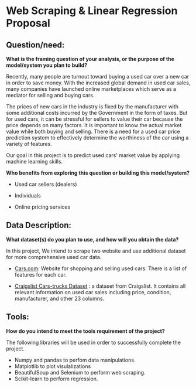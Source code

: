 # Web Scraping & Linear Regression  Proposal



## Question/need:

**What is the framing question of your analysis, or the purpose of the model/system you plan to build?**

Recently, many people are turnout toward buying a used car over a new car in order to save money.  With the increased global demand in used car sales, many companies have launched online marketplaces which serve as a mediator for selling and buying cars.

The prices of new cars in the industry is fixed by the manufacturer with some additional costs incurred by the Government in the form of taxes. But for used cars, it can be stressful for sellers to value their car because the price depends on many factors.  It is important to know the actual market value while both buying and selling. There is a need for a used car price prediction system to effectively determine the worthiness of the car using a variety of features.

Our goal in this project is to predict used cars' market value by applying machine learning skills.



**Who benefits from exploring this question or building this model/system?**

* Used car sellers (dealers)

* Individuals

* Online pricing services





## Data Description:

**What dataset(s) do you plan to use, and how will you obtain the data?**

In this project, We intend to scrape two website and use additional dataset for more comprehensive used car data.


* [Cars.com](https://www.cars.com/): Website for shopping and selling used cars. There is a list of features for each car.

* [Craigslist Cars-trucks Dataset](https://www.kaggle.com/austinreese/craigslist-carstrucks-data) : a dataset from Craigslist. It contains all relevant information on used car sales including price, condition, manufacturer, and other 23 columns.




## Tools:
**How do you intend to meet the tools requirement of the project?**

The following libraries will be used in order to successfully complete the project.
* Numpy and pandas to perfom data manipulations.
* Matplotlib to plot visulalizations
* BeautifulSoup and Selenium to perform web scraping. 
* Scikit-learn to perform regression.
